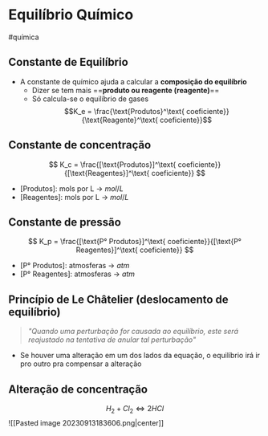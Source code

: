 # Equilíbrio Químico
#química 
## Constante de Equilíbrio
- A constante de químico ajuda a calcular a **composição do equilíbrio**
	- Dizer se tem mais ==**produto ou reagente (reagente)**==
	- Só calcula-se o equilíbrio de gases$$K_e = \frac{\text{Produtos}^\text{ coeficiente}}{\text{Reagente}^\text{ coeficiente}}$$
## Constante de concentração
$$
K_c = \frac{[\text{Produtos}]^\text{ coeficiente}}{[\text{Reagentes}]^\text{ coeficiente}}
$$
- $\text{[Produtos]}$: mols por L -> $mol/L$
- $\text{[Reagentes]}$: mols por L -> $mol/L$
## Constante de pressão
$$
K_p = \frac{[\text{P° Produtos}]^\text{ coeficiente}}{[\text{P° Reagentes}]^\text{ coeficiente}}
$$
- $\text{[P° Produtos]}$: atmosferas -> $atm$
- $\text{[P° Reagentes]}$: atmosferas -> $atm$
## Princípio de Le Châtelier (deslocamento de equilíbrio)

> 	*"Quando uma perturbação for causada ao equilíbrio, este será reajustado na tentativa de anular tal perturbação"*

- Se houver uma alteração em um dos lados da equação, o equilíbrio irá ir pro outro pra compensar a alteração
## Alteração de concentração
$$
H_2 + Cl_2 \Longleftrightarrow 2HCl
$$
![[Pasted image 20230913183606.png|center]]